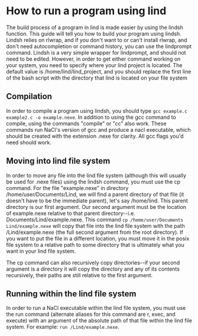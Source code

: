 # How to run a program using lind

The build process of a program in lind is made easier by using the lindsh function. This guide will tell you how to build your program using lindsh. Lindsh relies on rlwrap, and if you don't want to or can't install rlwrap, and don't need autocompletion or command history, you can use the lindprompt command.
Lindsh is a very simple wrapper for lindprompt, and should not need to be edited.
However, in order to get either command working on your system, you need to specify where your lind project is located. The default value is /home/lind/lind\_project, and you should replace the first line of the bash script with the directory that lind is located on your file system

## Compilation

In order to compile a program using lindsh, you should type `gcc example.c example2.c -o example.nexe`.
In addition to using the gcc command to compile, using the commands "compile" or "cc" also work.
These commands run NaCl's version of gcc and produce a nacl executable, which should be created with the extension .nexe for clarity.
All gcc flags you'd need should work.

## Moving into lind file system

In order to move any file into the lind file system (although this will usually be used for .nexe files) using the lindsh command, you must use the cp command. For the file "example.nexe" in directory /home/user/Documents/Lind, we will find a parent directory of that file (it doesn't have to be the immediate parent), let's say /home/lind. This parent directory is our first argument. Our second argument must be the location of example.nexe relative to that parent directory--i.e. Documents/Lind/example.nexe. This command `cp /home/user/Documents Lind/example.nexe` will copy that file into the lind file system with the path /Lind/example.nexe (the full second argument from the root directory). If you want to put the file in a different location, you must move it in the posix file system to a relative path to some directory that is ultimately what you want in your lind file system.

The cp command can also recursively copy directories--if your second argument is a directory it will copy the directory and any of its contents recursively, their paths are still relative to the first argument.

## Running within the lind file system

In order to run a NaCl executable within the lind file system, you must use the run command (alternate aliases for this command are r, exec, and execute) with an argument of the absolute path of that file within the lind file system. For example: `run /Lind/example.nexe`.

